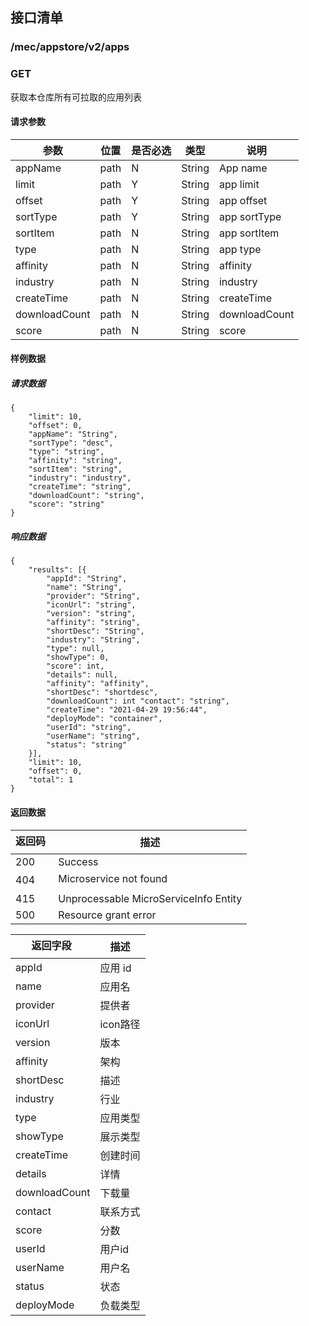 ## 接口清单

### /mec/appstore/v2/apps
###  GET
获取本仓库所有可拉取的应用列表
#### 请求参数
|参数 |位置 | 是否必选 | 类型 |说明|
|-----|-----|----|------|-----|
|appName | path |N| String | App name |
|limit | path |Y| String | app limit |
|offset | path |Y| String | app offset |
|sortType | path |Y| String | app sortType |
|sortItem | path |N| String | app sortItem|
|type | path |N| String | app type|
|affinity | path |N| String | affinity|
|industry | path |N| String | industry|
|createTime | path |N| String | createTime|
|downloadCount | path |N| String | downloadCount|
|score | path |N| String | score|

#### 样例数据
##### 请求数据
    {
    	"limit": 10,
    	"offset": 0,
    	"appName": "String",
    	"sortType": "desc",
    	"type": "string",
    	"affinity": "string",
    	"sortItem": "string",
    	"industry": "industry",
    	"createTime": "string",
    	"downloadCount": "string",
    	"score": "string"
    }

##### 响应数据
    {
    	"results": [{
    		"appId": "String",
    		"name": "String",
    		"provider": "String",
    		"iconUrl": "string",
    		"version": "string",
    		"affinity": "string",
    		"shortDesc": "String",
    		"industry": "String",
    		"type": null,
    		"showType": 0,
    		"score": int,
    		"details": null,
    		"affinity": "affinity",
    		"shortDesc": "shortdesc",
    		"downloadCount": int "contact": "string",
    		"createTime": "2021-04-29 19:56:44",
    		"deployMode": "container",
    		"userId": "string",
    		"userName": "string",
    		"status": "string"
    	}],
    	"limit": 10,
    	"offset": 0,
    	"total": 1
    }


#### 返回数据
|返回码  |描述|
|-----|-----|
|200 | Success |
|404 | Microservice not found |
|415 | Unprocessable MicroServiceInfo Entity  |
|500 | Resource grant error |

|返回字段  |描述|
|-----|-----|
|appId | 应用 id |
|name | 应用名 |
|provider | 提供者 |
|iconUrl | icon路径 |
|version | 版本 |
|affinity | 架构 |
|shortDesc | 描述 |
|industry | 行业 |
|type | 应用类型 |
|showType | 展示类型 |
|createTime | 创建时间 |
|details | 详情 |
|downloadCount |下载量 |
|contact | 联系方式 |
|score | 分数 |
|userId | 用户id |
|userName | 用户名 |
|status | 状态 |
|deployMode | 负载类型 |